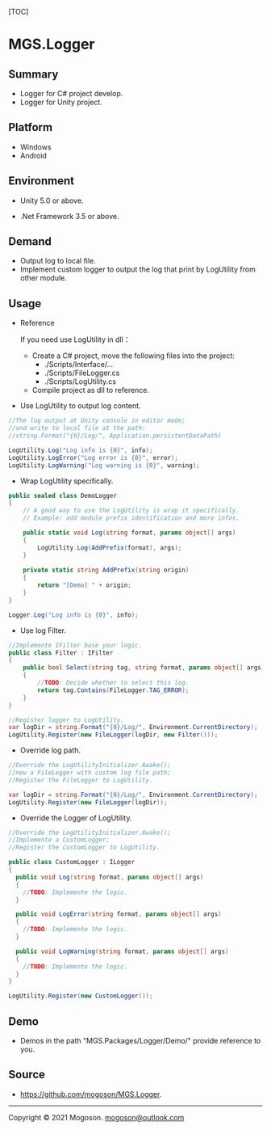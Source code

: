 [TOC]

# MGS.Logger

## Summary
- Logger for C# project develop.
- Logger for Unity project.

## Platform

- Windows
- Android

## Environment

- Unity 5.0 or above.

- .Net Framework 3.5 or above.

## Demand
- Output log to local file.
- Implement custom logger to output the log that print by LogUtility from other module.

## Usage

- Reference

  If you need use LogUtility in dll：

  - Create a C# project, move the following files into the project:
    - ./Scripts/Interface/...
    - ./Scripts/FileLogger.cs
    - ./Scripts/LogUtility.cs
  - Compile project as dll to reference.

- Use LogUtility to output log content.

```C#
//The log output at Unity console in editor mode;
//and write to local file at the path:
//string.Format("{0}/Log/", Application.persistentDataPath)

LogUtility.Log("Log info is {0}", info);
LogUtility.LogError("Log error is {0}", error);
LogUtility.LogWarning("Log warning is {0}", warning);
```

- Wrap LogUtility specifically.

```C#
public sealed class DemoLogger
{
    // A good way to use the LogUtility is wrap it specifically.
    // Example: add module prefix identification and more infos.

    public static void Log(string format, params object[] args)
    {
        LogUtility.Log(AddPrefix(format), args);
    }
    
    private static string AddPrefix(string origin)
    {
        return "[Demo] " + origin;
    }
}

Logger.Log("Log info is {0}", info);
```

- Use log Filter.

```C#
//Implemente IFilter base your logic.
public class Filter : IFilter
{
    public bool Select(string tag, string format, params object[] args)
    {
        //TODO: Decide whether to select this log.
        return tag.Contains(FileLogger.TAG_ERROR);
    }
}

//Register logger to LogUtility.
var logDir = string.Format("{0}/Log/", Environment.CurrentDirectory);
LogUtility.Register(new FileLogger(logDir, new Filter()));
```

- Override log path.

```c#
//Override the LogUtilityInitializer.Awake();
//new a FileLogger with custom log file path;
//Register the FileLogger to LogUtility.

var logDir = string.Format("{0}/Log/", Environment.CurrentDirectory);
LogUtility.Register(new FileLogger(logDir));
```

- Override the Logger of LogUtility.

```C#
//Override the LogUtilityInitializer.Awake();
//Implemente a CustomLogger;
//Register the CustomLogger to LogUtility.

public class CustomLogger : ILogger
{
  public void Log(string format, params object[] args)
  {
    //TODO: Implemente the logic.
  }

  public void LogError(string format, params object[] args)
  {
    //TODO: Implemente the logic.
  }

  public void LogWarning(string format, params object[] args)
  {
    //TODO: Implemente the logic.
  }
}

LogUtility.Register(new CustomLogger());
```


## Demo

- Demos in the path "MGS.Packages/Logger/Demo/" provide reference to you.

## Source

- https://github.com/mogoson/MGS.Logger.
------

Copyright © 2021 Mogoson.	mogoson@outlook.com